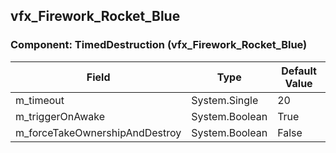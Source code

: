 ## vfx_Firework_Rocket_Blue

### Component: TimedDestruction (vfx_Firework_Rocket_Blue)

|Field|Type|Default Value|
|---|---|---|
|m_timeout|System.Single|20|
|m_triggerOnAwake|System.Boolean|True|
|m_forceTakeOwnershipAndDestroy|System.Boolean|False|

